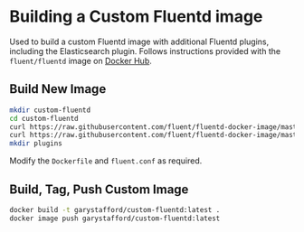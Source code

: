 # Building a Custom Fluentd image
Used to build a custom Fluentd image with additional Fluentd plugins, including the Elasticsearch plugin. Follows instructions provided with the `fluent/fluentd` image on [Docker Hub](https://hub.docker.com/r/fluent/fluentd/).

## Build New Image
```bash
mkdir custom-fluentd
cd custom-fluentd
curl https://raw.githubusercontent.com/fluent/fluentd-docker-image/master/v0.14/alpine-onbuild/fluent.conf > fluent.conf
curl https://raw.githubusercontent.com/fluent/fluentd-docker-image/master/Dockerfile.sample > Dockerfile
mkdir plugins
```

Modify the `Dockerfile` and `fluent.conf` as required.

## Build, Tag, Push Custom Image
```bash
docker build -t garystafford/custom-fluentd:latest .
docker image push garystafford/custom-fluentd:latest
```
